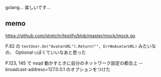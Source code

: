 golang... 楽しいです...

## memo

<https://github.com/stretchr/testify/blob/master/mock/mock.go>

P.82 の `testUser.On("AvatarURL").Return("", ErrNoAvatarURL)` みたいなの、
Optionalっぽくていいなあと思った

P.123, 145 で nsqd 動かすときに自分のネットワーク設定の都合上 --broadcast-address=127.0.0.1 のオプションをつけた
